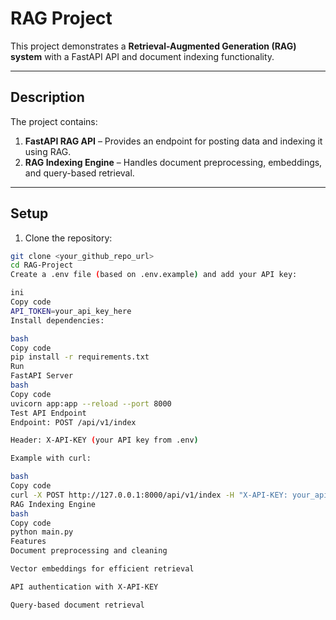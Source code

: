 # RAG Project

This project demonstrates a **Retrieval-Augmented Generation (RAG) system** with a FastAPI API and document indexing functionality.

---

## Description

The project contains:  
1. **FastAPI RAG API** – Provides an endpoint for posting data and indexing it using RAG.  
2. **RAG Indexing Engine** – Handles document preprocessing, embeddings, and query-based retrieval.

---

## Setup

1. Clone the repository:

```bash
git clone <your_github_repo_url>
cd RAG-Project
Create a .env file (based on .env.example) and add your API key:

ini
Copy code
API_TOKEN=your_api_key_here
Install dependencies:

bash
Copy code
pip install -r requirements.txt
Run
FastAPI Server
bash
Copy code
uvicorn app:app --reload --port 8000
Test API Endpoint
Endpoint: POST /api/v1/index

Header: X-API-KEY (your API key from .env)

Example with curl:

bash
Copy code
curl -X POST http://127.0.0.1:8000/api/v1/index -H "X-API-KEY: your_api_key_here"
RAG Indexing Engine
bash
Copy code
python main.py
Features
Document preprocessing and cleaning

Vector embeddings for efficient retrieval

API authentication with X-API-KEY

Query-based document retrieval
